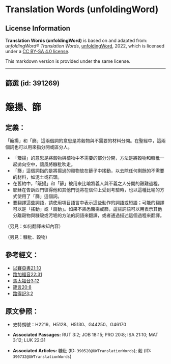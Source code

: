 # Translation Words (unfoldingWord)

## License Information

**Translation Words (unfoldingWord)** is based on and adapted from: _unfoldingWord® Translation Words_, [unfoldingWord](https://unfoldingword.org/utw), 2022, which is licensed under a [CC BY-SA 4.0 license](https://creativecommons.org/licenses/by-sa/4.0/legalcode.en).

This markdown version is provided under the same license.



--------------------------------

## 篩選 (id: 391269)

簸揚、篩
====

定義：
---

「簸揚」和「篩」這兩個詞的意思是將穀物與不需要的材料分開。在聖經中，這兩個詞也可以用來指分開或區分人。

* 「簸揚」的意思是將穀物與植物中不需要的部分分開，方法是將穀物和糠秕一起拋向空中，讓風將糠秕吹走。
* 「篩」這個詞指的是將揚過的穀物放在篩子中搖動，以去除任何剩餘的不需要的材料，如泥土或石頭。
* 在舊約中，「簸揚」和「篩」被用來比喻將義人與不義之人分開的艱難過程。
* 耶穌在告訴西門彼得他和其他門徒將在信仰上受到考驗時，也以這種比喻的方式使用了「篩」這個詞。
* 要翻譯這些詞語，請使用項目語言中表示這些動作的詞語或短語；可能的翻譯可以是「搖動」或「扇動」。如果不熟悉簸揚或篩，這些詞語可以用表示其他分離穀物與糠殼或污垢的方法的詞語來翻譯，或者通過描述這個過程來翻譯。

（另見：如何翻譯未知內容）

（另見：糠秕、穀物）

參考經文：
-----

* [以賽亞書21:10](https://ref.ly/Isa21:10)
* [路加福音22:31](https://ref.ly/Luke22:31)
* [馬太福音3:12](https://ref.ly/Matt3:12)
* [箴言20:8](https://ref.ly/Prov20:8)
* [路得記3:2](https://ref.ly/Ruth3:2)

原文參照：
-----

* 史特朗號：H2219、H5128、H5130、G44250、G46170

* **Associated Passages:** RUT 3:2; JOB 18:15; PRO 20:8; ISA 21:10; MAT 3:12; LUK 22:31
* **Associated Articles:** 糠秕 (ID: `390520@UWTranslationWords`); 穀 (ID: `390732@UWTranslationWords`)

